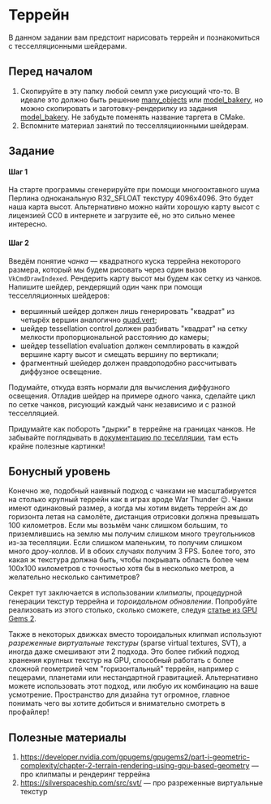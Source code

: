 # Террейн

В данном задании вам предстоит нарисовать террейн и познакомиться с тесселляционными шейдерами.

## Перед началом

 1. Скопируйте в эту папку любой семпл уже рисующий что-то.
    В идеале это должно быть решение [many_objects](/tasks/many_objects/) или [model_bakery](/tasks/model_bakery/), но можно скопировать и заготовку-рендерилку из задания [model_bakery](/tasks/model_bakery/).
    Не забудьте поменять название таргета в CMake.
 2. Вспомните материал занятий по тесселляциионными шейдерам.

## Задание

#### Шаг 1

На старте программы сгенерируйте при помощи многооктавного шума Перлина одноканальную R32_SFLOAT текстуру 4096х4096.
Это будет наша карта высот.
Альтернативно можно найти хорошую карту высот с лицензией CC0 в интернете и загрузите её, но это сильно менее интересно.

#### Шаг 2

Введём понятие *чанка* &mdash; квадратного куска террейна некоторого размера, который мы будем рисовать через один вызов `VkCmdDrawIndexed`.
Рендерить карту высот мы будем как сетку из чанков.
Напишите шейдер, рендерящий один чанк при помощи тесселляционных шейдеров:

- вершинный шейдер должен лишь генерировать "квадрат" из четырёх вершин аналогично [quad.vert](/common/render_utils/shaders/quad.vert);
- шейдер tessellation control должен разбивать "квадрат" на сетку мелкости пропорциональной расстоянию до камеры;
- шейдер tessellation evaluation должен семплировать в каждой вершине карту высот и смещать вершину по вертикали;
- фрагментный шейедер должен правдоподобно рассчитывать диффузное освещение.

Подумайте, откуда взять нормали для вычисления диффузного освещения.
Отладив шейдер на примере одного чанка, сделайте цикл по сетке чанков, рисующий каждый чанк независимо и с разной тесселляцией.

Придумайте как побороть "дырки" в террейне на границах чанков.
Не забывайте поглядывать в [документацию по теселляции](https://docs.vulkan.org/spec/latest/chapters/tessellation.html), там есть крайне полезные картинки!

## Бонусный уровень

Конечно же, подобный наивный подход с чанками не масштабируется на столько крупный террейн как в играх вроде War Thunder 😉.
Чанки имеют одинаковый размер, а когда мы хотим видеть террейн аж до горизонта летая на самолёте, дистанция отрисовки должна превышать 100 километров.
Если мы возьмём чанк слишком большим, то приземлившись на землю мы получим слишком много треугольников из-за теселляции.
Если слишком маленьким, то получим слишком много дроу-коллов.
И в обоих случаях получим 3 FPS.
Более того, это какая ж текстура должна быть, чтобы покрывать область более чем 100x100 километров с точностью хотя бы в несколько метров, а желательно несколько сантиметров?

Секрет тут заключается в использовании *клипмапы*, процедурной генерации текстур террейна и *тороидальном обновлении*.
Попробуйте реализовать из этого столько, сколько сможете, следуя [статье из GPU Gems 2](https://developer.nvidia.com/gpugems/gpugems2/part-i-geometric-complexity/chapter-2-terrain-rendering-using-gpu-based-geometry).

Также в некоторых движках вместо тороидальных клипмап используют *разреженные виртуальные текстуры* (sparse virtual textures, SVT), а иногда даже смешивают эти 2 подхода.
Это более гибкий подход хранения крупных текстур на GPU, способный работать с более сложной геометрией чем "горизонтальный" террейн, например с пещерами, планетами или нестандартной гравитацией.
Альтернативно можете использовать этот подход, или любую их комбинацию на ваше усмотрение.
Пространство для дизайна тут огромное, главное понимать чего вы хотите добиться и внимательно смотреть в профайлер!

## Полезные материалы

 1. https://developer.nvidia.com/gpugems/gpugems2/part-i-geometric-complexity/chapter-2-terrain-rendering-using-gpu-based-geometry &mdash; про клипмапы и рендеринг террейна
 2. https://silverspaceship.com/src/svt/ &mdash; про разреженные виртуальные текстур

